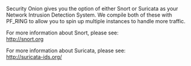 Security Onion gives you the option of either Snort or Suricata as your Network Intrusion Detection System.  We compile both of these with PF_RING to allow you to spin up multiple instances to handle more traffic.

For more information about Snort, please see:  
http://snort.org

For more information about Suricata, please see:  
http://suricata-ids.org/